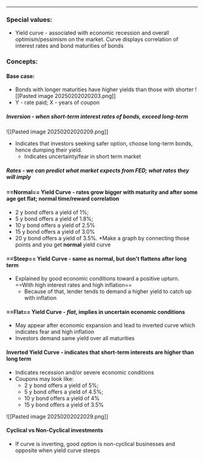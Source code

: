 ***
### Special values:

- Yield curve - associated with economic recession and overall optimism/pessimism on the market. Curve displays correlation of interest rates and bond maturities of bonds

### Concepts:

#### Base case:
- Bonds with longer maturities have higher yields than those with shorter 
![[Pasted image 20250202020203.png]]
- Y - rate paid; X - years of coupon 

##### Inversion - when short-term interest rates of bonds, exceed long-term 
![[Pasted image 20250202020209.png]]
- Indicates that investors seeking safer option, choose long-term bonds, hence dumping their yield. 
	- Indicates uncertainty/fear in short term market 

##### Rates - we can predict what market expects from FED; what rates they will imply  

#### ==Normal== Yield Curve - rates grow bigger with maturity and after some age get flat; normal time/reward correlation
- 2 y bond offers a yield of 1%;
- 5 y bond offers a yield of 1.8%;
- 10 y bond offers a yield of 2.5%
- 15 y bond offers a yield of 3.0%
- 20 y bond offers a yield of 3.5%.
*Make a graph by connecting those points and you get **normal** yield curve

#### ==Steep== Yield Curve - same as normal, but don't flattens after long term
- Explained by good economic conditions toward a positive upturn. ==With high interest rates and high inflation== 
	- Because of that, lender tends to demand a higher yield to catch up with inflation

#### ==Flat== Yield Curve - *flat*, implies in uncertain economic conditions
- May appear after economic expansion and lead to inverted curve which indicates fear and high inflation 
- Investors demand same yield over all maturities 

#### Inverted Yield Curve - indicates that short-term interests are higher than long term
- Indicates recession and/or severe economic conditions
- Coupons may look like:
	- 2 y bond offers a yield of 5%;
	- 5 y bond offers a yield of 4.5%;
	- 10 y bond offers a yield of 4%
	- 15 y bond offers a yield of 3.5%

![[Pasted image 20250202022029.png]]

#### Cyclical vs Non-Cyclical investments
- If curve is inverting, good option is non-cyclical businesses and opposite when yield curve steeps 
